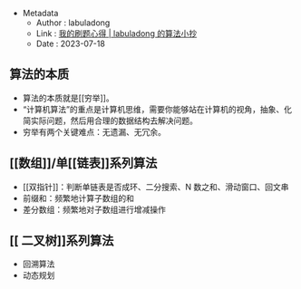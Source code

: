 - Metadata
	- Author : labuladong
	- Link : [我的刷题心得 | labuladong 的算法小抄](https://labuladong.github.io/algo/di-ling-zh-bfe1b/wo-de-shua-5fe0c/)
	- Date : 2023-07-18
## 算法的本质
- 算法的本质就是[[穷举]]。
- “计算机算法”的重点是计算机思维，需要你能够站在计算机的视角，抽象、化简实际问题，然后用合理的数据结构去解决问题。
- 穷举有两个关键难点：无遗漏、无冗余。
## [[数组]]/单[[链表]]系列算法
- [[双指针]]：判断单链表是否成环、二分搜索、N 数之和、滑动窗口、回文串
- 前缀和：频繁地计算子数组的和
- 差分数组：频繁地对子数组进行增减操作
## [[ 二叉树]]系列算法
- 回溯算法
- 动态规划



